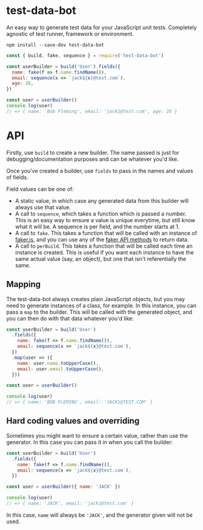 # test-data-bot

An easy way to generate test data for your JavaScript unit tests. Completely agnostic of test runner, framework or environment.

```
npm install --save-dev test-data-bot
```

```js
const { build, fake, sequence } = require('test-data-bot')

const userBuilder = build('User').fields({
  name: fake(f => f.name.findName()),
  email: sequence(x => `jack${x}@test.com`),
  age: 26,
})

const user = userBuilder()
console.log(user)
// => { name: 'Bob Fleming', email: 'jack1@test.com', age: 26 }
```

# API

Firstly, use `build` to create a new builder. The name passed is just for debugging/documentation purposes and can be whatever you'd like.

Once you've created a builder, use `fields` to pass in the names and values of fields.

Field values can be one of:

- A static value, in which case any generated data from this builder will always use that value.
- A call to `sequence`, which takes a function which is passed a number. This is an easy way to ensure a value is unique everytime, but still know what it will be. A sequence is per field, and the number starts at 1.
- A call to `fake`. This takes a function that will be called with an instance of [faker.js](https://github.com/marak/Faker.js/), and you can use any of the [faker API methods](https://github.com/marak/Faker.js/#api-methods) to return data.
- A call to `perBuild`. This takes a function that will be called each time an instance is created. This is useful if you want each instance to have the same actual value (say, an object), but one that isn't referentially the same.

## Mapping

The test-data-bot always creates plain JavaScript objects, but you may need to generate instances of a class, for example. In this instance, you can pass a `map` to the builder. This will be called with the generated object, and you can then do with that data whatever you'd like:

```js
const userBuilder = build('User')
  .fields({
    name: fake(f => f.name.findName()),
    email: sequence(x => `jack${x}@test.com`),
  })
  .map(user => ({
    name: user.name.toUpperCase(),
    email: user.email.toUpperCase(),
  }))

const user = userBuilder()

console.log(user)
// => { name: 'BOB FLEMING', email: 'JACK1@TEST.COM' }
```

## Hard coding values and overriding

Sometimes you might want to ensure a certain value, rather than use the generator. In this case you can pass it in when you call the builder:

```js
const userBuilder = build('User')
  .fields({
    name: fake(f => f.name.findName()),
    email: sequence(x => `jack${x}@test.com`),
  })

const user = userBuilder({ name: 'JACK' })

console.log(user)
// => { name: 'JACK', email: 'jack1@test.com' }
```

In this case, `name` will always be `'JACK'`, and the generator given will not be used.
